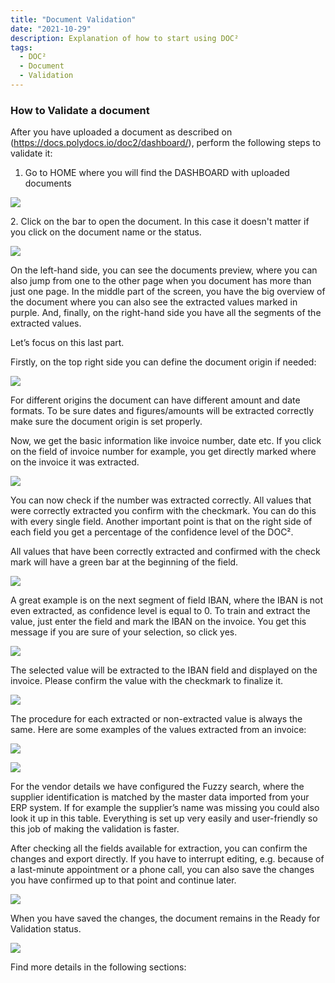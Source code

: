 ```yaml
---
title: "Document Validation"
date: "2021-10-29"
description: Explanation of how to start using DOC²
tags:
  - DOC²
  - Document
  - Validation
---
```


### How to Validate a document

After you have uploaded a document as described on (https://docs.polydocs.io/doc2/dashboard/), perform the following steps to validate it:

1. Go to HOME where you will find the DASHBOARD with uploaded documents

![](/_images/doc2/DOC²_Dashboard-1024x640.png)

2\. Click on the bar to open the document. In this case it doesn't matter if you click on the document name or the status.

![](/_images/doc2/DOC²_Document-1024x640.png)

On the left-hand side, you can see the documents preview, where you can also jump from one to the other page when you document has more than just one page. In the middle part of the screen, you have the big overview of the document where you can also see the extracted values marked in purple. And, finally, on the right-hand side you have all the segments of the extracted values.

Let’s focus on this last part.

Firstly, on the top right side you can define the document origin if needed:

![](/_images/doc2/image-9.png)

For different origins the document can have different amount and date formats. To be sure dates and figures/amounts will be extracted correctly make sure the document origin is set properly.

Now, we get the basic information like invoice number, date etc. If you click on the field of invoice number for example, you get directly marked where on the invoice it was extracted.

![](/_images/doc2/DOC²_Document_Invoice-Number-1024x640.png)

You can now check if the number was extracted correctly. All values that were correctly extracted you confirm with the checkmark. You can do this with every single field. Another important point is that on the right side of each field you get a percentage of the confidence level of the DOC².

All values that have been correctly extracted and confirmed with the check mark will have a green bar at the beginning of the field.

![](/_images/doc2/DOC²_Document_correct_green-colour-1024x640.png)

A great example is on the next segment of field IBAN, where the IBAN is not even extracted, as confidence level is equal to 0. To train and extract the value, just enter the field and mark the IBAN on the invoice. You get this message if you are sure of your selection, so click yes.

![](/_images/doc2/DOC²_trained-field-confirmation-1024x640.png)

The selected value will be extracted to the IBAN field and displayed on the invoice. Please confirm the value with the checkmark to finalize it.

![](/_images/doc2/DOC²_confirm-extracted-value-1024x640.png)

The procedure for each extracted or non-extracted value is always the same. Here are some examples of the values extracted from an invoice:

![](/_images/doc2/DOC²-_VAT-and-amounts-1024x640.png)

![](/_images/doc2/DOC²_Vendor-details-1024x640.png)

For the vendor details we have configured the Fuzzy search, where the supplier identification is matched by the master data imported from your ERP system. If for example the supplier’s name was missing you could also look it up in this table. Everything is set up very easily and user-friendly so this job of making the validation is faster.

After checking all the fields available for extraction, you can confirm the changes and export directly. If you have to interrupt editing, e.g. because of a last-minute appointment or a phone call, you can also save the changes you have confirmed up to that point and continue later.

![](/_images/doc2/DOC²_Save_Confirm-and-Export-1024x640.png)

When you have saved the changes, the document remains in the Ready for Validation status.

![](/_images/doc2/DOC²_Ready-for-Validation-status-1024x640.png)

Find more details in the following sections:
